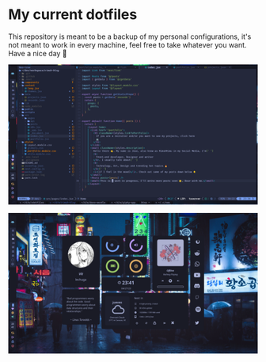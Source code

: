 # My current dotfiles

This repository is meant to be a backup of my personal configurations, it's not meant to work in every machine, feel free to take whatever you want. Have a nice day 

![sh1](/screenshots/sh1.png)

![sh2](/screenshots/sh2.png)

